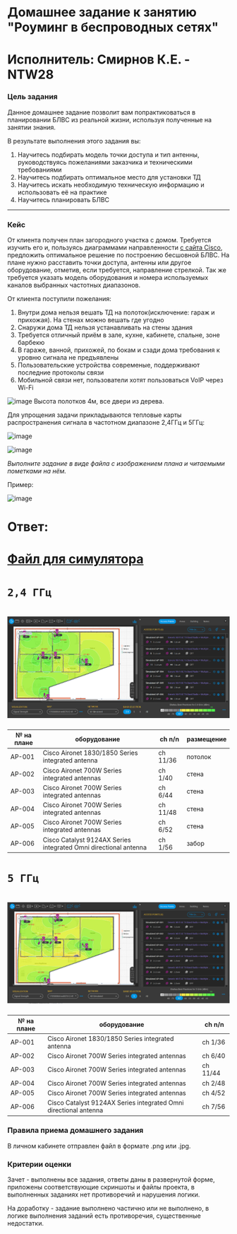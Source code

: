 # Домашнее задание к занятию "Роуминг в беспроводных сетях"
# Исполнитель: Смирнов К.Е. - NTW28
### Цель задания

Данное домашнее задание позволит вам попрактиковаться в планировании БЛВС из реальной жизни, используя полученные на занятии знания.

В результате выполнения этого задания вы:

1) Научитесь подбирать модель точки доступа и тип антенны, руководствуясь пожеланиями заказчика и техническими требованиями
2) Научитесь подбирать оптимальное место для установки ТД
4) Научитесь искать необходимую техническую информацию и использовать её на практике
3) Научитесь планировать БЛВС

------

### Кейс
 
От клиента получен план загородного участка с домом. Требуется изучить его и, пользуясь диаграммами направленности [с сайта Cisco](https://www.cisco.com/c/en/us/products/collateral/wireless/aironet-antennas-accessories/product_data_sheet09186a008008883b.html#Dualbandwallmountomnidirectional4elements), предложить оптимальное решение по построению бесшовной БЛВС. 
На плане нужно расставить точки доступа, антенны или другое оборудование, отметив, если требуется, направление стрелкой. Так же требуется указать модель оборудования и номера используемых каналов выбранных частотных диапазонов. 

От клиента поступили пожелания:
 1) Внутри дома нельзя вешать ТД на полоток(исключение: гараж и прихожая). На стенах можно вешать где угодно
 2) Снаружи дома ТД нельзя устанавливать на стены здания
 3) Требуется отличный приём в зале, кухне, кабинете, спальне, зоне барбекю
 4) В гараже, ванной, прихожей, по бокам и сзади дома требования к уровню сигнала не предъявлены
 5) Пользовательские устройства современые, поддерживают последние протоколы связи
 6) Мобильной связи нет, пользователи хотят пользоваться VoIP через Wi-Fi
 
 ![image](https://user-images.githubusercontent.com/5977962/170580864-ee807612-4f5a-4a24-a4e2-1fbbbb0ea8c6.png)
Высота полотков 4м, все двери из дерева.

Для упрощения задачи прикладываются тепловые карты распространения сигнала в частотном диапазоне 2,4ГГц и 5ГГц:

![image](https://user-images.githubusercontent.com/5977962/171872858-0826d5bf-e7bd-4d13-9722-dc1461e301de.png)

![image](https://user-images.githubusercontent.com/5977962/171872939-a483d613-d2d8-4cc3-9650-d5b913889900.png)


*Выполните задание в виде файла с изображением плана и читаемыми пометками на нём.*

Пример:

![image](https://user-images.githubusercontent.com/5977962/170581619-8751f9e3-d0d8-4f0b-b035-878ee36b7379.png)

# Ответ:
# [Файл для симулятора](https://github.com/LokyRUS/homework-NTW-28/blob/nevidimka/Untitled.esx)
# `2,4 ГГц`
# ![imaes1](https://github.com/LokyRUS/homework-NTW-28/blob/nevidimka/1.PNG)



| № на плане | оборудование | ch n/n| размещение|
|---|---|---|---|
| AP-001 | Cisco Aironet 1830/1850 Series integrated antenna|ch 11/36| потолок |
| AP-002 | Cisco Aironet 700W Series integrated antennas |ch 1/40|стена  |
| AP-003 | Cisco Aironet 700W Series integrated antennas |ch 6/44|стена | 
| AP-004 | Cisco Aironet 700W Series integrated antennas |ch 11/48|стена | 
| AP-005 | Cisco Aironet 700W Series integrated antennas |ch 6/52|стена | 
| AP-006 | Cisco Catalyst 9124AX Series integrated Omni directional antenna |ch 1/56|забор| 

# `5 ГГц`
# ![imaes2](https://github.com/LokyRUS/homework-NTW-28/blob/nevidimka/2.PNG)


| № на плане | оборудование | ch n/n|
|---|---|---|
| AP-001 |  Cisco Aironet 1830/1850 Series integrated antenna|ch 1/36| потолок|
| AP-002 | Cisco Aironet 700W Series integrated antennas |ch 6/40| стена|
| AP-003 | Cisco Aironet 700W Series integrated antennas |ch 11/44| стена| 
| AP-004 | Cisco Aironet 700W Series integrated antennas |ch 2/48| стена| 
| AP-005 | Cisco Aironet 700W Series integrated antennas |ch 4/52| стена| 
| AP-006 | Cisco Catalyst 9124AX Series integrated Omni directional antenna |ch 7/56| забор|
### Правила приема домашнего задания

В личном кабинете отправлен файл в формате .png или .jpg.

### Критерии оценки

Зачет - выполнены все задания, ответы даны в развернутой форме, приложены соответствующие скриншоты и файлы проекта, в выполненных заданиях нет противоречий и нарушения логики.

На доработку - задание выполнено частично или не выполнено, в логике выполнения заданий есть противоречия, существенные недостатки.
 
